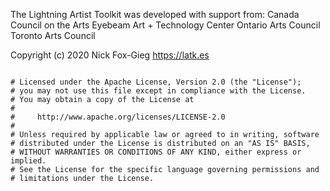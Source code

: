 The Lightning Artist Toolkit was developed with support from:
   Canada Council on the Arts
   Eyebeam Art + Technology Center
   Ontario Arts Council
   Toronto Arts Council
   
Copyright (c) 2020 Nick Fox-Gieg
https://latk.es

~~~~~~~~~~~~~~~~~~~~~~~~~~~~~~~~~~~~~~~~~~~~~~~~~

# Licensed under the Apache License, Version 2.0 (the "License");
# you may not use this file except in compliance with the License.
# You may obtain a copy of the License at
# 
#     http://www.apache.org/licenses/LICENSE-2.0
# 
# Unless required by applicable law or agreed to in writing, software
# distributed under the License is distributed on an "AS IS" BASIS,
# WITHOUT WARRANTIES OR CONDITIONS OF ANY KIND, either express or implied.
# See the License for the specific language governing permissions and
# limitations under the License.